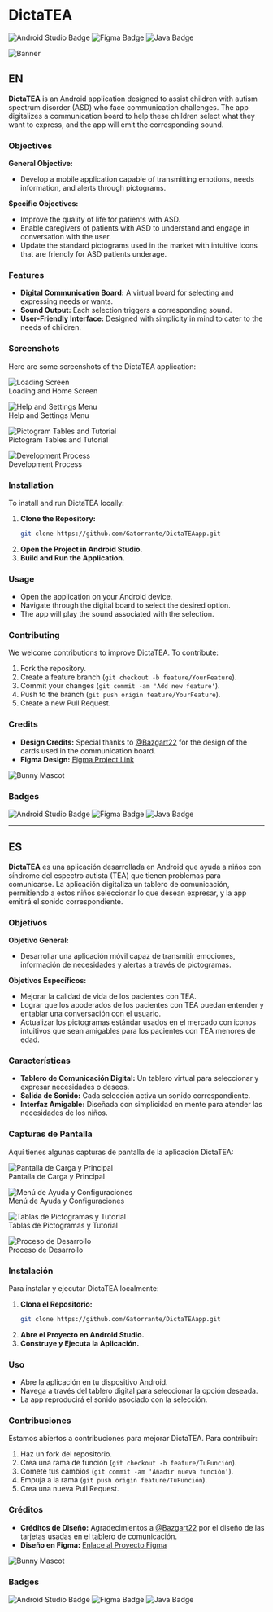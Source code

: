 # DictaTEA

![Android Studio Badge](https://img.shields.io/badge/Android_Studio-3DDC84?style=for-the-badge&logo=android-studio&logoColor=white)
![Figma Badge](https://img.shields.io/badge/Figma-F24E1E?style=for-the-badge&logo=figma&logoColor=white)
![Java Badge](https://img.shields.io/badge/Java-ED8B00?style=for-the-badge&logo=java&logoColor=white)

![Banner](images/banner.jpg)

## EN

**DictaTEA** is an Android application designed to assist children with autism spectrum disorder (ASD) who face communication challenges. The app digitalizes a communication board to help these children select what they want to express, and the app will emit the corresponding sound.

### Objectives

**General Objective:**
- Develop a mobile application capable of transmitting emotions, needs information, and alerts through pictograms.

**Specific Objectives:**
- Improve the quality of life for patients with ASD.
- Enable caregivers of patients with ASD to understand and engage in conversation with the user.
- Update the standard pictograms used in the market with intuitive icons that are friendly for ASD patients underage.

### Features

- **Digital Communication Board:** A virtual board for selecting and expressing needs or wants.
- **Sound Output:** Each selection triggers a corresponding sound.
- **User-Friendly Interface:** Designed with simplicity in mind to cater to the needs of children.

### Screenshots

Here are some screenshots of the DictaTEA application:

![Loading Screen](images/Imagen1.png)  
Loading and Home Screen

![Help and Settings Menu](images/Imagen2.png)  
Help and Settings Menu

![Pictogram Tables and Tutorial](images/Imagen3.png)  
Pictogram Tables and Tutorial

![Development Process](images/Imagen4.png)  
Development Process

### Installation

To install and run DictaTEA locally:

1. **Clone the Repository:**
    ```bash
    git clone https://github.com/Gatorrante/DictaTEAapp.git
    ```
2. **Open the Project in Android Studio.**
3. **Build and Run the Application.**

### Usage

- Open the application on your Android device.
- Navigate through the digital board to select the desired option.
- The app will play the sound associated with the selection.

### Contributing

We welcome contributions to improve DictaTEA. To contribute:

1. Fork the repository.
2. Create a feature branch (`git checkout -b feature/YourFeature`).
3. Commit your changes (`git commit -am 'Add new feature'`).
4. Push to the branch (`git push origin feature/YourFeature`).
5. Create a new Pull Request.

### Credits

- **Design Credits:** Special thanks to [@Bazgart22](https://x.com/Bazgart22) for the design of the cards used in the communication board.
- **Figma Design:** [Figma Project Link](https://www.figma.com/file/jIS9jbxcTpapoERCUUqXYm/Untitled?node-id=0%3A1)

![Bunny Mascot](images/bunny.png)

### Badges

![Android Studio Badge](https://img.shields.io/badge/Android_Studio-3DDC84?style=for-the-badge&logo=android-studio&logoColor=white)
![Figma Badge](https://img.shields.io/badge/Figma-F24E1E?style=for-the-badge&logo=figma&logoColor=white)
![Java Badge](https://img.shields.io/badge/Java-ED8B00?style=for-the-badge&logo=java&logoColor=white)

---

## ES

**DictaTEA** es una aplicación desarrollada en Android que ayuda a niños con síndrome del espectro autista (TEA) que tienen problemas para comunicarse. La aplicación digitaliza un tablero de comunicación, permitiendo a estos niños seleccionar lo que desean expresar, y la app emitirá el sonido correspondiente.

### Objetivos

**Objetivo General:**
- Desarrollar una aplicación móvil capaz de transmitir emociones, información de necesidades y alertas a través de pictogramas.

**Objetivos Específicos:**
- Mejorar la calidad de vida de los pacientes con TEA.
- Lograr que los apoderados de los pacientes con TEA puedan entender y entablar una conversación con el usuario.
- Actualizar los pictogramas estándar usados en el mercado con iconos intuitivos que sean amigables para los pacientes con TEA menores de edad.

### Características

- **Tablero de Comunicación Digital:** Un tablero virtual para seleccionar y expresar necesidades o deseos.
- **Salida de Sonido:** Cada selección activa un sonido correspondiente.
- **Interfaz Amigable:** Diseñada con simplicidad en mente para atender las necesidades de los niños.

### Capturas de Pantalla

Aquí tienes algunas capturas de pantalla de la aplicación DictaTEA:

![Pantalla de Carga y Principal](images/Imagen1.png)  
Pantalla de Carga y Principal

![Menú de Ayuda y Configuraciones](images/Imagen2.png)  
Menú de Ayuda y Configuraciones

![Tablas de Pictogramas y Tutorial](images/Imagen3.png)  
Tablas de Pictogramas y Tutorial

![Proceso de Desarrollo](images/Imagen4.png)  
Proceso de Desarrollo

### Instalación

Para instalar y ejecutar DictaTEA localmente:

1. **Clona el Repositorio:**
    ```bash
    git clone https://github.com/Gatorrante/DictaTEAapp.git
    ```
2. **Abre el Proyecto en Android Studio.**
3. **Construye y Ejecuta la Aplicación.**

### Uso

- Abre la aplicación en tu dispositivo Android.
- Navega a través del tablero digital para seleccionar la opción deseada.
- La app reproducirá el sonido asociado con la selección.

### Contribuciones

Estamos abiertos a contribuciones para mejorar DictaTEA. Para contribuir:

1. Haz un fork del repositorio.
2. Crea una rama de función (`git checkout -b feature/TuFunción`).
3. Comete tus cambios (`git commit -am 'Añadir nueva función'`).
4. Empuja a la rama (`git push origin feature/TuFunción`).
5. Crea una nueva Pull Request.

### Créditos

- **Créditos de Diseño:** Agradecimientos a [@Bazgart22](https://x.com/Bazgart22) por el diseño de las tarjetas usadas en el tablero de comunicación.
- **Diseño en Figma:** [Enlace al Proyecto Figma](https://www.figma.com/file/jIS9jbxcTpapoERCUUqXYm/Untitled?node-id=0%3A1)

![Bunny Mascot](images/bunny.png)

### Badges

![Android Studio Badge](https://img.shields.io/badge/Android_Studio-3DDC84?style=for-the-badge&logo=android-studio&logoColor=white)
![Figma Badge](https://img.shields.io/badge/Figma-F24E1E?style=for-the-badge&logo=figma&logoColor=white)
![Java Badge](https://img.shields.io/badge/Java-ED8B00?style=for-the-badge&logo=java&logoColor=white)
